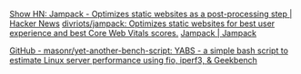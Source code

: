 
[Show HN: Jampack - Optimizes static websites as a post-processing step | Hacker News](https://news.ycombinator.com/item?id=39816836)
[divriots/jampack: Optimizes static websites for best user experience and best Core Web Vitals scores.](https://github.com/divriots/jampack)
[Jampack | Jampack](https://jampack.divriots.com/)

[GitHub - masonr/yet-another-bench-script: YABS - a simple bash script to estimate Linux server performance using fio, iperf3, & Geekbench](https://github.com/masonr/yet-another-bench-script)
